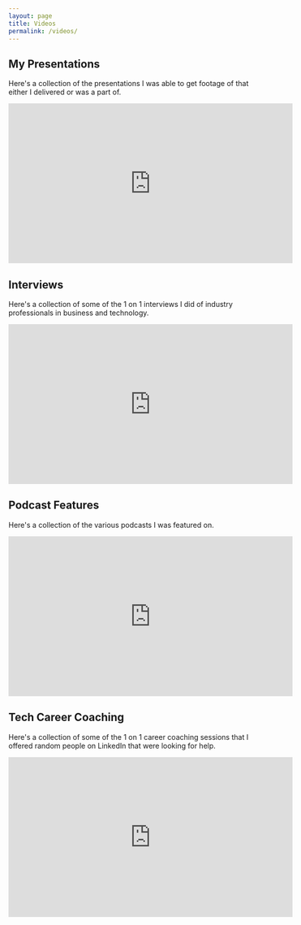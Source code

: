 ```yaml
---
layout: page
title: Videos
permalink: /videos/
---
```


## My Presentations
Here's a collection of the presentations I was able to get footage of that either I delivered or was a part of.
<iframe width="560" height="315" src="https://www.youtube.com/embed/videoseries?si=x6g5nw0xP9jBH38e&amp;list=PL7Zul4bhud0sclwVb8HrNY_q8UJVlZIkj" title="YouTube video player" frameborder="0" allow="accelerometer; autoplay; clipboard-write; encrypted-media; gyroscope; picture-in-picture; web-share" referrerpolicy="strict-origin-when-cross-origin" allowfullscreen></iframe>

## Interviews
Here's a collection of some of the 1 on 1 interviews I did of industry professionals in business and technology.
<iframe width="560" height="315" src="https://www.youtube.com/embed/videoseries?si=V_cMl4jjyIMhI0Ea&amp;list=PL7Zul4bhud0vgi8wqzhTm4Sup1a2Lv-NU" title="YouTube video player" frameborder="0" allow="accelerometer; autoplay; clipboard-write; encrypted-media; gyroscope; picture-in-picture; web-share" referrerpolicy="strict-origin-when-cross-origin" allowfullscreen></iframe>

## Podcast Features
Here's a collection of the various podcasts I was featured on.
<iframe width="560" height="315" src="https://www.youtube.com/embed/videoseries?si=1OjUvZAhiQMdpAyD&amp;list=PL7Zul4bhud0ss5L2wDx2RJmrVbIbq2N4Z" title="YouTube video player" frameborder="0" allow="accelerometer; autoplay; clipboard-write; encrypted-media; gyroscope; picture-in-picture; web-share" referrerpolicy="strict-origin-when-cross-origin" allowfullscreen></iframe>

## Tech Career Coaching
Here's a collection of some of the 1 on 1 career coaching sessions that I offered random people on LinkedIn that were looking for help.
<iframe width="560" height="315" src="https://www.youtube.com/embed/videoseries?si=wtjx1OY8jXozzRUx&amp;list=PL7Zul4bhud0tYjz08RZXYczu0C2koBB_7" title="YouTube video player" frameborder="0" allow="accelerometer; autoplay; clipboard-write; encrypted-media; gyroscope; picture-in-picture; web-share" referrerpolicy="strict-origin-when-cross-origin" allowfullscreen></iframe>
